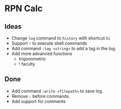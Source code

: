 # RPN Calc

## Ideas

* Change `log` command to `history` with shortcut `hi`
* Support `!` to execute shell commands
* Add command `:tag <string>` to add a tag in the log.
* Add more advanced functions
    * trigonometric
    * ! faculty

## Done

* Add command `:write <filepath>` to save log.
* Remove `:` before commands.
* Add support for comments
